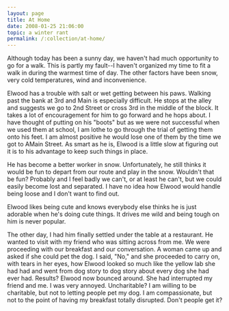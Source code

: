 ```yaml
---
layout: page
title: At Home
date: 2008-01-25 21:06:00
topic: a winter rant
permalink: /:collection/at-home/
---
```


Although today has been a sunny day, we haven't had much opportunity
to go for a walk. This is partly my fault--I haven't organized my time
to fit a walk in during the warmest time of day. The other factors
have been snow, very cold temperatures, wind and inconvenience.

Elwood has a trouble with salt or wet getting between his paws.
Walking past the bank at 3rd and Main is especially difficult. He
stops at the alley and suggests we go to 2nd Street or cross 3rd in
the middle of the block. It takes a lot of encouragement for him to go
forward and he hops about. I have thought of putting on his "boots"
but as we were not successful when we used them at school, I am lothe
to go through the trial of getting them onto his feet. I am almost
positive he would lose one of them by the time we got to AMain Street.
As smart as he is, Elwood is a little slow at figuring out it is to
his advantage to keep such things in place.

He has become a better worker in snow. Unfortunately, he still thinks
it would be fun to depart from our route and play in the snow.
Wouldn't that be fun? Probably and I feel badly we can't, or at least
he can't, but we could easily become lost and separated. I have no
idea how Elwood would handle being loose and I don't want to find out.

Elwood likes being cute and knows everybody else thinks he is just
adorable when he's doing cute things. It drives me wild and being
tough on him is never popular.

The other day, I had him finally settled under the table at a
restaurant. He wanted to visit with my friend who was sitting across
from me. We were proceeding with our breakfast and our conversation. A
woman came up and asked if she could pet the dog. I said, "No," and
she proceeded to carry on, with tears in her eyes, how Elwood looked
so much like the yellow lab she had had and went from dog story to dog
story about every dog she had ever had. Results? Elwood now bounced
around. She had interrupted my friend and me. I was very annoyed.
Uncharitable? I am willing to be charitable, but not to letting people
pet my dog. I am compassionate, but not to the point of having my
breakfast totally disrupted. Don't people get it?

